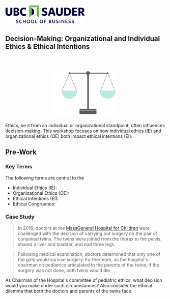 <h1 align="left">
<img float="center" src="/images/img/Sauder.png" width=250 />
<h2>Decision-Making: Organizational and Individual Ethics & Ethical Intentions
<br> </br>
</h2>
</h1>

<h1 align="center">
<img float="center" src="/images/img/Ethics.png" width=200 />
</h1>

Ethics, be it from an individual or organizational standpoint, often influences decision-making. This workshop focuses on how individual ethics (IE) and organizational ethics (OE) both impact ethical intentions (EI).

## Pre-Work

### Key Terms

The following terms are central to the

* Individual Ethics (IE):
* Organizational Ethics (OE):
* Ethical Intentions (EI):
* Ethical Congruence:

### Case Study

> In 2016, doctors at the [MassGeneral Hospital for Children](https://www.massgeneral.org/children/)  were challenged with the decision of carrying out surgery on the pair of conjoined twins. The twins were joined from the thorax to the pelvis, shared a liver and bladder, and had three legs.

> Following medical examination, doctors determined that only one of the girls would survive surgery. Furthermore, as the hospital's chairman on pediatrics articulated to the parents of the twins, if the surgery was not done, both twins would die.

As Chairman of the Hospital's committee of pediatric ethics, what decision would you make under such circumstances? Also consider the ethical dilemma that both the doctors and parents of the twins face.  
